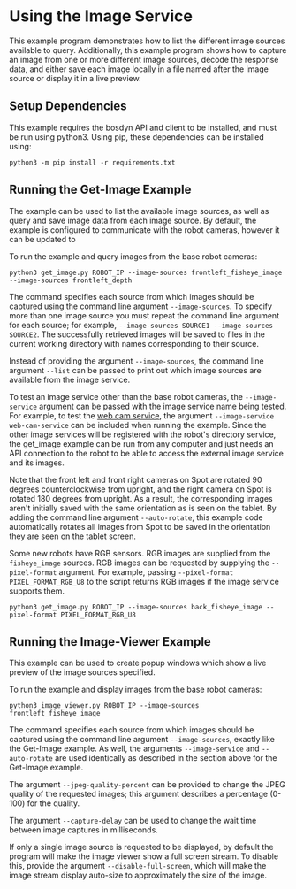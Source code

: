 <!--
Copyright (c) 2022 Boston Dynamics, Inc.  All rights reserved.

Downloading, reproducing, distributing or otherwise using the SDK Software
is subject to the terms and conditions of the Boston Dynamics Software
Development Kit License (20191101-BDSDK-SL).
-->

# Using the Image Service

This example program demonstrates how to list the different image sources available to query. Additionally, this example program shows how to capture an image from one or more different image sources, decode the response data, and either save each image locally in a file named after the image source or display it in a live preview.

## Setup Dependencies

This example requires the bosdyn API and client to be installed, and must be run using python3. Using pip, these dependencies can be installed using:

```
python3 -m pip install -r requirements.txt
```

## Running the Get-Image Example

The example can be used to list the available image sources, as well as query and save image data from each image source. By default, the example is configured to communicate with the robot cameras, however it can be updated to

To run the example and query images from the base robot cameras:
```
python3 get_image.py ROBOT_IP --image-sources frontleft_fisheye_image --image-sources frontleft_depth
```
The command specifies each source from which images should be captured using the command line argument `--image-sources`. To specify more than one image source you must repeat the command line argument for each source; for example, `--image-sources SOURCE1 --image-sources SOURCE2`. The successfully retrieved images will be saved to files in the current working directory with names corresponding to their source.

Instead of providing the argument `--image-sources`, the command line argument `--list` can be passed to print out which image sources are available from the image service.

To test an image service other than the base robot cameras, the `--image-service` argument can be passed with the image service name being tested. For example, to test the [web cam service](../web_cam_image_service/README.md), the argument `--image-service web-cam-service` can be included when running the example. Since the other image services will be registered with the robot's directory service, the get_image example can be run from any computer and just needs an API connection to the robot to be able to access the external image service and its images.

Note that the front left and front right cameras on Spot are rotated 90 degrees counterclockwise from upright, and the right camera on Spot is rotated 180 degrees from upright. As a result, the corresponding images aren't initially saved with the same orientation as is seen on the tablet. By adding the command line argument `--auto-rotate`, this example code automatically rotates all images from Spot to be saved in the orientation they are seen on the tablet screen.

Some new robots have RGB sensors. RGB images are supplied from the `fisheye_image` sources. RGB images can be requested by supplying the `--pixel-format` argument. For example, passing `--pixel-format PIXEL_FORMAT_RGB_U8` to the script returns RGB images if the image service supports them.
```
python3 get_image.py ROBOT_IP --image-sources back_fisheye_image --pixel-format PIXEL_FORMAT_RGB_U8
```

## Running the Image-Viewer Example

This example can be used to create popup windows which show a live preview of the image sources specified.

To run the example and display images from the base robot cameras:
```
python3 image_viewer.py ROBOT_IP --image-sources frontleft_fisheye_image
```

The command specifies each source from which images should be captured using the command line argument `--image-sources`, exactly like the Get-Image example. As well, the arguments `--image-service` and `--auto-rotate` are used identically as described in the section above for the Get-Image example.

The argument `--jpeg-quality-percent` can be provided to change the JPEG quality of the requested images; this argument describes a percentage (0-100) for the quality.

The argument `--capture-delay` can be used to change the wait time between image captures in milliseconds.

If only a single image source is requested to be displayed, by default the program will make the image viewer show a full screen stream. To disable this, provide the argument `--disable-full-screen`, which will make the image stream display auto-size to approximately the size of the image.

